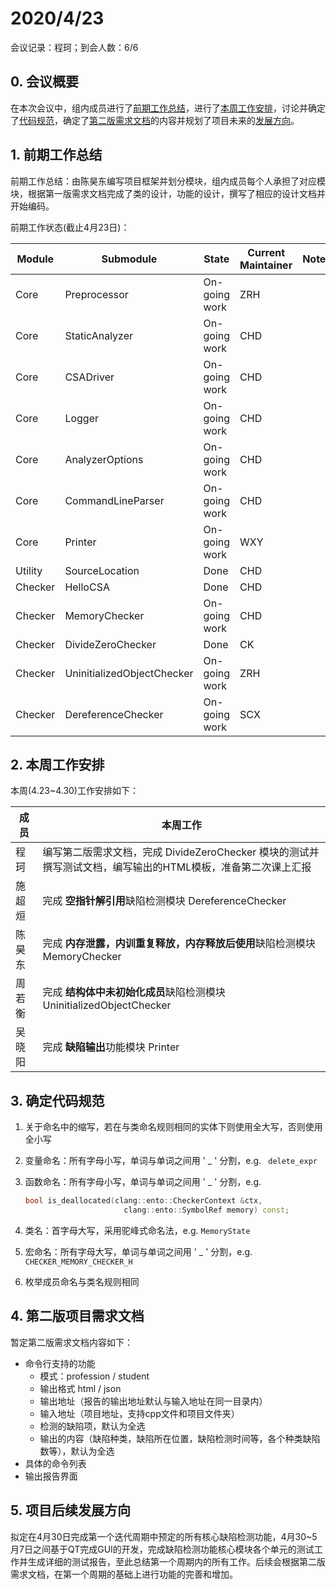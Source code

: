 # 2020/4/23

会议记录：程珂；到会人数：6/6

## 0. 会议概要

在本次会议中，组内成员进行了[前期工作总结](#jump1)，进行了[本周工作安排](#jump2)，讨论并确定了[代码规范](#jump3)，确定了[第二版需求文档](#jump4)的内容并规划了项目未来的[发展方向](#jump5)。

## <span id="jump1">1. 前期工作总结 </span>

前期工作总结：由陈昊东编写项目框架并划分模块，组内成员每个人承担了对应模块，根据第一版需求文档完成了类的设计，功能的设计，撰写了相应的设计文档并开始编码。

前期工作状态(截止4月23日)：

| Module  | Submodule                  | State         | Current Maintainer | Notes |
| ------- | -------------------------- | ------------- | ------------------ | ----- |
| Core    | Preprocessor               | On-going work | ZRH                |       |
| Core    | StaticAnalyzer             | On-going work | CHD                |       |
| Core    | CSADriver                  | On-going work | CHD                |       |
| Core    | Logger                     | On-going work | CHD                |       |
| Core    | AnalyzerOptions            | On-going work | CHD                |       |
| Core    | CommandLineParser          | On-going work | CHD                |       |
| Core    | Printer                    | On-going work | WXY                |       |
| Utility | SourceLocation             | Done          | CHD                |       |
| Checker | HelloCSA                   | Done          | CHD                |       |
| Checker | MemoryChecker              | On-going work | CHD                |       |
| Checker | DivideZeroChecker          | Done          | CK                 |       |
| Checker | UninitializedObjectChecker | On-going work | ZRH                |       |
| Checker | DereferenceChecker         | On-going work | SCX                |       |

## <span id="jump2">2. 本周工作安排 </span>

本周(4.23~4.30)工作安排如下：

| 成员   | 本周工作                                                     |
| ------ | ------------------------------------------------------------ |
| 程珂   | 编写第二版需求文档，完成 DivideZeroChecker 模块的测试并撰写测试文档，编写输出的HTML模板，准备第二次课上汇报 |
| 施超烜 | 完成 **空指针解引用**缺陷检测模块 DereferenceChecker         |
| 陈昊东 | 完成 **内存泄露，内训重复释放，内存释放后使用**缺陷检测模块MemoryChecker |
| 周若衡 | 完成 **结构体中未初始化成员**缺陷检测模块 UninitializedObjectChecker |
| 吴晓阳 | 完成 **缺陷输出**功能模块 Printer                            |

## <span id="jump3">3. 确定代码规范 </span>

1. 关于命名中的缩写，若在与类命名规则相同的实体下则使用全大写，否则使用全小写

2. 变量命名：所有字母小写，单词与单词之间用 ' _ ' 分割，e.g. ` delete_expr`

3. 函数命名：所有字母小写，单词与单词之间用 ' _ ' 分割，e.g. 

   ```c++
   bool is_deallocated(clang::ento::CheckerContext &ctx,
                         clang::ento::SymbolRef memory) const;
   ```

4. 类名：首字母大写，采用驼峰式命名法，e.g. `MemoryState`

5. 宏命名：所有字母大写，单词与单词之间用 ' _ ' 分割，e.g. `CHECKER_MEMORY_CHECKER_H`

6. 枚举成员命名与类名规则相同

## <span id="jump4">4. 第二版项目需求文档 </span>

暂定第二版需求文档内容如下：

- 命令行支持的功能
  - 模式：profession / student
  - 输出格式 html / json
  - 输出地址（报告的输出地址默认与输入地址在同一目录内）
  - 输入地址（项目地址，支持cpp文件和项目文件夹）
  - 检测的缺陷项，默认为全选
  - 输出的内容（缺陷种类，缺陷所在位置，缺陷检测时间等，各个种类缺陷数等），默认为全选
- 具体的命令列表
- 输出报告界面

## <span id="jump5">5. 项目后续发展方向 </span>

拟定在4月30日完成第一个迭代周期中预定的所有核心缺陷检测功能，4月30~5月7日之间基于QT完成GUI的开发，完成缺陷检测功能核心模块各个单元的测试工作并生成详细的测试报告，至此总结第一个周期内的所有工作。后续会根据第二版需求文档，在第一个周期的基础上进行功能的完善和增加。
